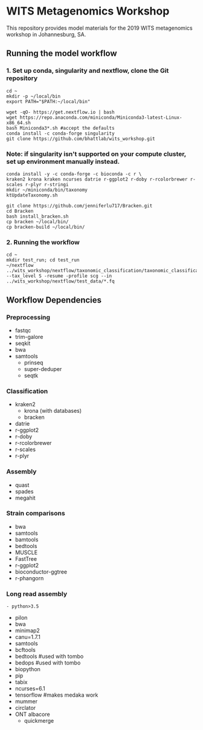 # WITS Metagenomics Workshop

This repository provides model materials for the 2019 WITS metagenomics workshop in Johannesburg, SA.

## Running the model workflow

### 1. Set up conda, singularity and nextflow, clone the Git repository

```
cd ~
mkdir -p ~/local/bin
export PATH="$PATH:~/local/bin"

wget -qO- https://get.nextflow.io | bash
wget https://repo.anaconda.com/miniconda/Miniconda3-latest-Linux-x86_64.sh
bash Miniconda3*.sh #accept the defaults
conda install -c conda-forge singularity
git clone https://github.com/bhattlab/wits_workshop.git
```

### Note: if singularity isn't supported on your compute cluster, set up environment manually instead.
```
conda install -y -c conda-forge -c bioconda -c r \
kraken2 krona kraken ncurses datrie r-ggplot2 r-doby r-rcolorbrewer r-scales r-plyr r-stringi
mkdir ~/miniconda/bin/taxonomy
ktUpdateTaxonomy.sh

git clone https://github.com/jenniferlu717/Bracken.git
cd Bracken
bash install_bracken.sh
cp bracken ~/local/bin/
cp bracken-build ~/local/bin/
```

### 2. Running the workflow

```
cd ~
mkdir test_run; cd test_run
~/nextflow ../wits_workshop/nextflow/taxonomic_classification/taxonomic_classification.nf  --tax_level S -resume -profile scg --in ../wits_workshop/nextflow/test_data/*.fq
```


## Workflow Dependencies

### Preprocessing

  - fastqc
  - trim-galore
  - seqkit
  - bwa
  - samtools
	- prinseq
	- super-deduper
	- seqtk

### Classification

  - kraken2
	- krona (with databases)
	- bracken
  - datrie
  - r-ggplot2
  - r-doby
  - r-rcolorbrewer
  - r-scales
  - r-plyr

### Assembly

  - quast
  - spades
  - megahit

### Strain comparisons

  - bwa
  - samtools
  - bamtools
  - bedtools
  - MUSCLE
  - FastTree
  - r-ggplot2
  - bioconductor-ggtree
  - r-phangorn

### Long read assembly

	- python>3.5
  - pilon
  - bwa
  - minimap2
  - canu=1.7.1
  - samtools
  - bcftools
  - bedtools #used with tombo
  - bedops #used with tombo
  - biopython
  - pip
  - tabix
  - ncurses=6.1
  - tensorflow #makes medaka work
  - mummer
  - circlator
  - ONT albacore
	- quickmerge
